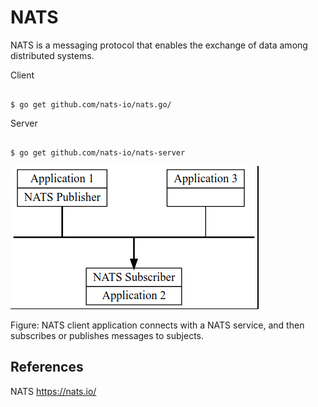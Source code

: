 # NATS

NATS is a messaging protocol that enables the exchange of data among distributed systems.

Client

```

$ go get github.com/nats-io/nats.go/

```

Server

```

$ go get github.com/nats-io/nats-server

```

![alt text](https://github.com/jylhakos/InternetOfThings/blob/main/Messaging/NATS/NATS.png?raw=true)

Figure: NATS client application connects with a NATS service, and then subscribes or publishes messages to subjects.

## References

NATS https://nats.io/
